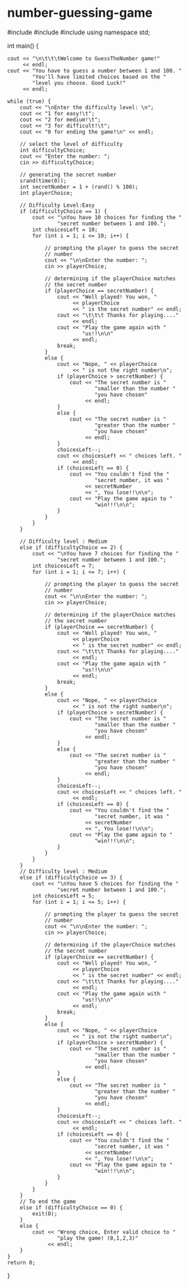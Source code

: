 # number-guessing-game
#include <cstdlib>
#include <ctime>
#include <iostream>
using namespace std;

int main()
{

    cout << "\n\t\t\tWelcome to GuessTheNumber game!"
         << endl;
    cout << "You have to guess a number between 1 and 100. "
            "You'll have limited choices based on the "
            "level you choose. Good Luck!"
         << endl;

    while (true) {
        cout << "\nEnter the difficulty level: \n";
        cout << "1 for easy!\t";
        cout << "2 for medium!\t";
        cout << "3 for difficult!\t";
        cout << "0 for ending the game!\n" << endl;

        // select the level of difficulty
        int difficultyChoice;
        cout << "Enter the number: ";
        cin >> difficultyChoice;

        // generating the secret number
        srand(time(0));
        int secretNumber = 1 + (rand() % 100);
        int playerChoice;

        // Difficulty Level:Easy
        if (difficultyChoice == 1) {
            cout << "\nYou have 10 choices for finding the "
                    "secret number between 1 and 100.";
            int choicesLeft = 10;
            for (int i = 1; i <= 10; i++) {

                // prompting the player to guess the secret
                // number
                cout << "\n\nEnter the number: ";
                cin >> playerChoice;

                // determining if the playerChoice matches
                // the secret number
                if (playerChoice == secretNumber) {
                    cout << "Well played! You won, "
                         << playerChoice
                         << " is the secret number" << endl;
                    cout << "\t\t\t Thanks for playing...."
                         << endl;
                    cout << "Play the game again with "
                            "us!!\n\n"
                         << endl;
                    break;
                }
                else {
                    cout << "Nope, " << playerChoice
                         << " is not the right number\n";
                    if (playerChoice > secretNumber) {
                        cout << "The secret number is "
                                "smaller than the number "
                                "you have chosen"
                             << endl;
                    }
                    else {
                        cout << "The secret number is "
                                "greater than the number "
                                "you have chosen"
                             << endl;
                    }
                    choicesLeft--;
                    cout << choicesLeft << " choices left. "
                         << endl;
                    if (choicesLeft == 0) {
                        cout << "You couldn't find the "
                                "secret number, it was "
                             << secretNumber
                             << ", You lose!!\n\n";
                        cout << "Play the game again to "
                                "win!!!\n\n";
                    }
                }
            }
        }

        // Difficulty level : Medium
        else if (difficultyChoice == 2) {
            cout << "\nYou have 7 choices for finding the "
                    "secret number between 1 and 100.";
            int choicesLeft = 7;
            for (int i = 1; i <= 7; i++) {

                // prompting the player to guess the secret
                // number
                cout << "\n\nEnter the number: ";
                cin >> playerChoice;

                // determining if the playerChoice matches
                // the secret number
                if (playerChoice == secretNumber) {
                    cout << "Well played! You won, "
                         << playerChoice
                         << " is the secret number" << endl;
                    cout << "\t\t\t Thanks for playing...."
                         << endl;
                    cout << "Play the game again with "
                            "us!!\n\n"
                         << endl;
                    break;
                }
                else {
                    cout << "Nope, " << playerChoice
                         << " is not the right number\n";
                    if (playerChoice > secretNumber) {
                        cout << "The secret number is "
                                "smaller than the number "
                                "you have chosen"
                             << endl;
                    }
                    else {
                        cout << "The secret number is "
                                "greater than the number "
                                "you have chosen"
                             << endl;
                    }
                    choicesLeft--;
                    cout << choicesLeft << " choices left. "
                         << endl;
                    if (choicesLeft == 0) {
                        cout << "You couldn't find the "
                                "secret number, it was "
                             << secretNumber
                             << ", You lose!!\n\n";
                        cout << "Play the game again to "
                                "win!!!\n\n";
                    }
                }
            }
        }
        // Difficulty level : Medium
        else if (difficultyChoice == 3) {
            cout << "\nYou have 5 choices for finding the "
                    "secret number between 1 and 100.";
            int choicesLeft = 5;
            for (int i = 1; i <= 5; i++) {

                // prompting the player to guess the secret
                // number
                cout << "\n\nEnter the number: ";
                cin >> playerChoice;

                // determining if the playerChoice matches
                // the secret number
                if (playerChoice == secretNumber) {
                    cout << "Well played! You won, "
                         << playerChoice
                         << " is the secret number" << endl;
                    cout << "\t\t\t Thanks for playing...."
                         << endl;
                    cout << "Play the game again with "
                            "us!!\n\n"
                         << endl;
                    break;
                }
                else {
                    cout << "Nope, " << playerChoice
                         << " is not the right number\n";
                    if (playerChoice > secretNumber) {
                        cout << "The secret number is "
                                "smaller than the number "
                                "you have chosen"
                             << endl;
                    }
                    else {
                        cout << "The secret number is "
                                "greater than the number "
                                "you have chosen"
                             << endl;
                    }
                    choicesLeft--;
                    cout << choicesLeft << " choices left. "
                         << endl;
                    if (choicesLeft == 0) {
                        cout << "You couldn't find the "
                                "secret number, it was "
                             << secretNumber
                             << ", You lose!!\n\n";
                        cout << "Play the game again to "
                                "win!!!\n\n";
                    }
                }
            }
        }
        // To end the game
        else if (difficultyChoice == 0) {
            exit(0);
        }
        else {
            cout << "Wrong choice, Enter valid choice to "
                    "play the game! (0,1,2,3)"
                 << endl;
        }
    }
    return 0;
}

